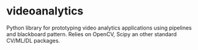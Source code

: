 # videoanalytics
Python library for prototyping video analytics applications using pipelines and blackboard pattern. Relies on OpenCV, Scipy an other standard CV/ML/DL packages.
